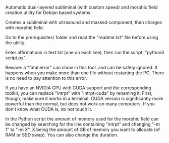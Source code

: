 Automatic dual-layered subliminal (with custom speed) and morphic field creation utility for Debian based systems.

Creates a subliminal with ultrasound and masked component, then charges with morphic field.

Go to the prerequisites/ folder and read the "readme.txt" file before using the utility.

Enter affirmations in text.txt (one on each line), then run the script: "python3 script.py".

Beware: a "fatal error" can show in this tool, and can be safely ignored. It happens when you make more than one file without restarting the PC. There is no need to pay attention to this error.

If you have an NVIDIA GPU with CUDA support and the corresponding toolkit, you can replace "intrpt" with "intrpt-cuda" by renaming it. First, though, make sure it works in a terminal. CUDA version is significantly more powerful than the normal, but does not work on many computers. If you don't know what CUDA is, do not touch it.

In the Python script the amount of memory used for the morphic field can be changed by searching for the line containing "intrpt" and changing "-m 1" to "-m X", X being the amount of GB of memory you want to allocate (of RAM or SSD swap). You can also change the duration.
